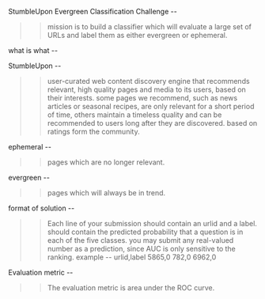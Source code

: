 StumbleUpon Evergreen Classification Challenge --

>>mission is to build a classifier which will evaluate a large set of URLs and label them as either evergreen or ephemeral.

what is what --

StumbleUpon -- 
>> user-curated web content discovery engine that recommends relevant, high quality pages and media to its users, based on their interests.
>> some pages we recommend, such as news articles or seasonal recipes, are only relevant for a short period of time, others maintain a timeless quality and can be recommended to users long after they are discovered.
>> based on ratings form the community.

ephemeral -- 
>> pages which are no longer relevant.

evergreen --
>> pages which will always be in trend.

format of solution --
>> Each line of your submission should contain an urlid and a label.
should contain the predicted probability that a question is in each of the five classes. 
>> you may submit any real-valued number as a prediction, since AUC is only sensitive to the ranking.
>> example --
	urlid,label
	5865,0
	782,0
	6962,0

Evaluation metric  --
>> The evaluation metric is area under the ROC curve.